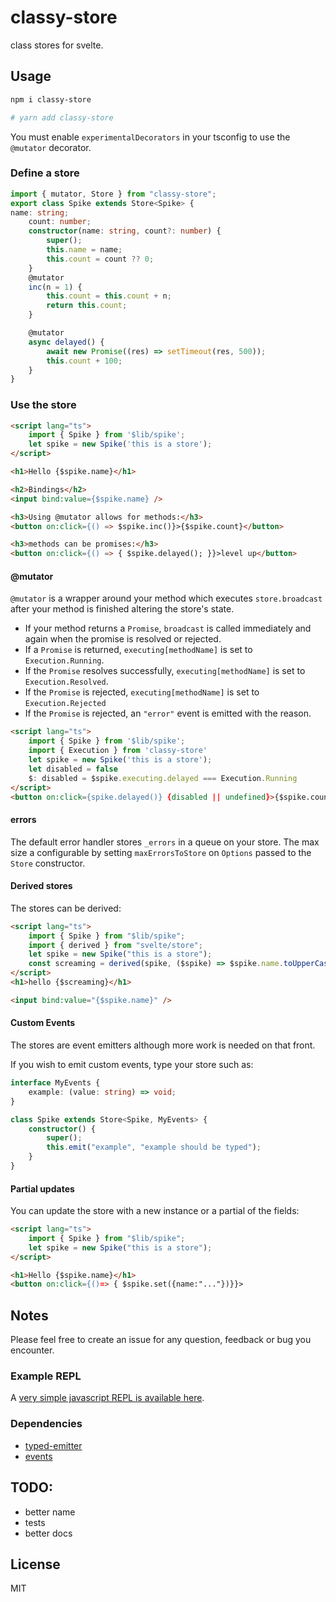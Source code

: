 # classy-store

class stores for svelte. 

## Usage

```bash
npm i classy-store

# yarn add classy-store
```

You must enable `experimentalDecorators` in your tsconfig to use the `@mutator` decorator.

### Define a store

```typescript
import { mutator, Store } from "classy-store";
export class Spike extends Store<Spike> {
name: string;
	count: number;
	constructor(name: string, count?: number) {
		super();
		this.name = name;
		this.count = count ?? 0;
	}
	@mutator
	inc(n = 1) {
		this.count = this.count + n;
		return this.count;
	}

	@mutator
	async delayed() {
		await new Promise((res) => setTimeout(res, 500));
		this.count + 100;
	}
}
```


### Use the store

```html
<script lang="ts">
	import { Spike } from '$lib/spike';
	let spike = new Spike('this is a store');
</script>

<h1>Hello {$spike.name}</h1>

<h2>Bindings</h2>
<input bind:value={$spike.name} />

<h3>Using @mutator allows for methods:</h3>
<button on:click={() => $spike.inc()}>{$spike.count}</button>

<h3>methods can be promises:</h3>
<button on:click={() => { $spike.delayed(); }}>level up</button>
```

#### @mutator

`@mutator` is a wrapper around your method which executes `store.broadcast` after your method is finished altering the store's state.

- If your method returns a `Promise`, `broadcast` is called immediately and again when the promise is resolved or rejected.
- If a `Promise` is returned, `executing[methodName]` is set to `Execution.Running`. 
- If the `Promise` resolves successfully, `executing[methodName]` is set to `Execution.Resolved`. 
- If the `Promise` is rejected, `executing[methodName]` is set to  `Execution.Rejected` 
- If the `Promise` is rejected, an `"error"` event is emitted with the reason.


```html
<script lang="ts">
	import { Spike } from '$lib/spike';
	import { Execution } from 'classy-store'
	let spike = new Spike('this is a store');
	let disabled = false
	$: disabled = $spike.executing.delayed === Execution.Running
</script>
<button on:click={spike.delayed()} {disabled || undefined}>{$spike.count}</button>
```





#### errors

The default error handler stores `_errors` in a queue on your store. 
The max size a configurable by setting `maxErrorsToStore` on `Options` 
passed to the `Store` constructor.


#### Derived stores

The stores can be derived:

```html
<script lang="ts">
	import { Spike } from "$lib/spike";
	import { derived } from "svelte/store";
	let spike = new Spike("this is a store");
	const screaming = derived(spike, ($spike) => $spike.name.toUpperCase());
</script>
<h1>hello {$screaming}</h1>

<input bind:value="{$spike.name}" />
```

#### Custom Events
The stores are event emitters although more work is needed on that front.

If you wish to emit custom events, type your store such as:

```typescript
interface MyEvents {
	example: (value: string) => void;
}

class Spike extends Store<Spike, MyEvents> {
	constructor() {
		super();
		this.emit("example", "example should be typed");
	}
}
```
#### Partial updates

You can update the store with a new instance or a partial of the fields:

```html
<script lang="ts">
	import { Spike } from "$lib/spike";
	let spike = new Spike("this is a store");
</script>

<h1>Hello {$spike.name}</h1>
<button on:click={()=> { $spike.set({name:"..."})}}>
```

## Notes

Please feel free to create an issue for any question, feedback or bug you encounter.

### Example REPL

A [very simple javascript REPL is available here](https://svelte.dev/repl/585cbc7da2554a578a1f4d7661116bd0?version=3.41.0).

### Dependencies

-   [typed-emitter](https://github.com/andywer/typed-emitter)
-   [events](https://github.com/browserify/events)

## TODO:

-   better name
-   tests
-   better docs

## License
MIT